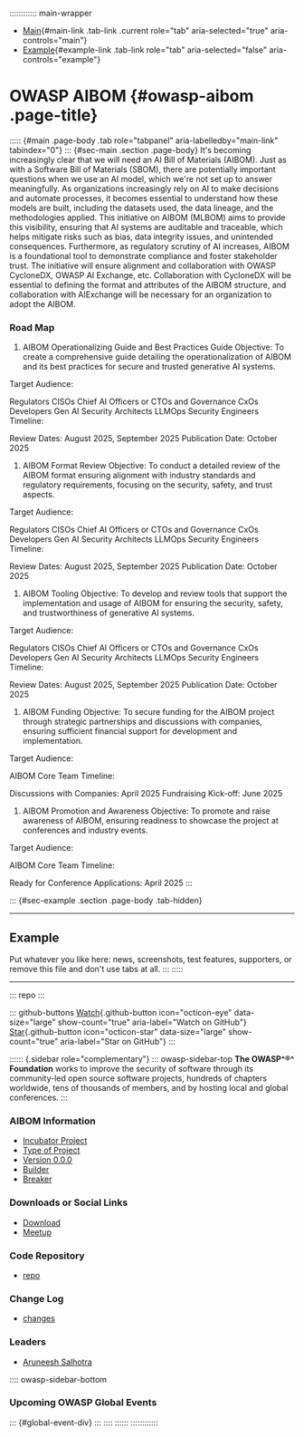 :::::::::::: main-wrapper
- [Main](#div-main){#main-link .tab-link .current role="tab"
  aria-selected="true" aria-controls="main"}
- [Example](#div-example){#example-link .tab-link role="tab"
  aria-selected="false" aria-controls="example"}

# OWASP AIBOM {#owasp-aibom .page-title}

::::: {#main .page-body .tab role="tabpanel" aria-labelledby="main-link" tabindex="0"}
::: {#sec-main .section .page-body}
It's becoming increasingly clear that we will need an AI Bill of
Materials (AIBOM). Just as with a Software Bill of Materials (SBOM),
there are potentially important questions when we use an AI model, which
we're not set up to answer meaningfully. As organizations increasingly
rely on AI to make decisions and automate processes, it becomes
essential to understand how these models are built, including the
datasets used, the data lineage, and the methodologies applied. This
initiative on AIBOM (MLBOM) aims to provide this visibility, ensuring
that AI systems are auditable and traceable, which helps mitigate risks
such as bias, data integrity issues, and unintended consequences.
Furthermore, as regulatory scrutiny of AI increases, AIBOM is a
foundational tool to demonstrate compliance and foster stakeholder
trust. The initiative will ensure ​​alignment and collaboration with OWASP
CycloneDX, OWASP AI Exchange, etc. Collaboration with CycloneDX will be
essential to defining the format and attributes of the AIBOM structure,
and collaboration with AIExchange will be necessary for an organization
to adopt the AIBOM.

### Road Map

1.  AIBOM Operationalizing Guide and Best Practices Guide Objective: To
    create a comprehensive guide detailing the operationalization of
    AIBOM and its best practices for secure and trusted generative AI
    systems.

Target Audience:

Regulators CISOs Chief AI Officers or CTOs and Governance CxOs
Developers Gen AI Security Architects LLMOps Security Engineers
Timeline:

Review Dates: August 2025, September 2025 Publication Date: October 2025

1.  AIBOM Format Review Objective: To conduct a detailed review of the
    AIBOM format ensuring alignment with industry standards and
    regulatory requirements, focusing on the security, safety, and trust
    aspects.

Target Audience:

Regulators CISOs Chief AI Officers or CTOs and Governance CxOs
Developers Gen AI Security Architects LLMOps Security Engineers
Timeline:

Review Dates: August 2025, September 2025 Publication Date: October 2025

1.  AIBOM Tooling Objective: To develop and review tools that support
    the implementation and usage of AIBOM for ensuring the security,
    safety, and trustworthiness of generative AI systems.

Target Audience:

Regulators CISOs Chief AI Officers or CTOs and Governance CxOs
Developers Gen AI Security Architects LLMOps Security Engineers
Timeline:

Review Dates: August 2025, September 2025 Publication Date: October 2025

1.  AIBOM Funding Objective: To secure funding for the AIBOM project
    through strategic partnerships and discussions with companies,
    ensuring sufficient financial support for development and
    implementation.

Target Audience:

AIBOM Core Team Timeline:

Discussions with Companies: April 2025 Fundraising Kick-off: June 2025

1.  AIBOM Promotion and Awareness Objective: To promote and raise
    awareness of AIBOM, ensuring readiness to showcase the project at
    conferences and industry events.

Target Audience:

AIBOM Core Team Timeline:

Ready for Conference Applications: April 2025
:::

::: {#sec-example .section .page-body .tab-hidden}

------------------------------------------------------------------------

## Example

Put whatever you like here: news, screenshots, test features,
supporters, or remove this file and don't use tabs at all.
:::
:::::

------------------------------------------------------------------------

::: repo
:::

::: github-buttons
[Watch](https://github.com/owasp/www-project-aibom/subscription){.github-button
icon="octicon-eye" data-size="large" show-count="true"
aria-label="Watch on GitHub"}
[Star](https://github.com/owasp/www-project-aibom){.github-button
icon="octicon-star" data-size="large" show-count="true"
aria-label="Star on GitHub"}
:::

:::::: {.sidebar role="complementary"}
::: owasp-sidebar-top
**The OWASP^®^ Foundation** works to improve the security of software
through its community-led open source software projects, hundreds of
chapters worldwide, tens of thousands of members, and by hosting local
and global conferences.
:::

### AIBOM Information

- [Incubator Project](#)
- [Type of Project](#)
- [Version 0.0.0](#)
- [Builder](#)
- [Breaker](#)

### Downloads or Social Links

- [Download](#)
- [Meetup](#)

### Code Repository

- [repo](#)

### Change Log

- [changes](#)

### Leaders

- [Aruneesh
  Salhotra](../cdn-cgi/l/email-protection.html#4b2a393e252e2e382365382a2723243f392a0b243c2a383b6524392c)

:::: owasp-sidebar-bottom
### Upcoming OWASP Global Events

::: {#global-event-div}
:::
::::
::::::
::::::::::::

